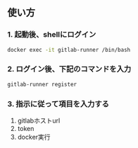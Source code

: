 ## 使い方

### 1. 起動後、shellにログイン
  ```sh
  docker exec -it gitlab-runner /bin/bash
  ```

### 2. ログイン後、下記のコマンドを入力
  ```sh
  gitlab-runner register
  ```

### 3. 指示に従って項目を入力する
  1. gitlabホストurl
  2. token
  3. docker実行